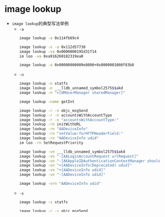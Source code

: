 # image lookup

* `image lookup`的典型写法举例
  * `-a`
    ```bash
    image lookup -a 0x114fb69c4

    image lookup -v -a 0x112d57730
    image lookup -va 0x0000000195d31f14
    im loo -va 0xa916260182319ea0

    image lookup -a 0x00000000009e8000+0x0000001008f83b8
    ```
  * `-n`
    ```bash
    image lookup -n statfs
    image lookup -n ___lldb_unnamed_symbol2575$$akd
    image lookup -n "+[UMUserManager sharedManager]"

    image lookup -name getInt

    image lookup -r -n objc_msgSend
    image lookup -r -n accountsWithAccountType
    image lookup -r -n "accountsWithAccountType:"
    image lookup -rn initWithURL
    image lookup -rn "AADeviceInfo"
    image lookup -rn "setValue:forHTTPHeaderField:"
    image lookup -rn "AADeviceInfo udid"
    im loo -rn SetRequestPriority

    image lookup -vn ___lldb_unnamed_symbol2575$$akd
    image lookup -vn "-[AALoginAccountRequest urlRequest]"
    image lookup -vn "-[AKAppleIDAuthenticationContextManager shouldContinueWithAuthenticationResults:error:forContextID:completion:]"
    image lookup -vn "+[AADeviceInfo(Deprecated) udid]"
    image lookup -vn "+[AADeviceInfo udid]"
    image lookup -vn "-[AADeviceInfo udid]"

    image lookup -vrn "AADeviceInfo udid"
    ```
  * `-s`
    ```bash
    image lookup -s statfs

    image lookup -r -s objc_msgSend
    image lookup -r -s statfs
    image lookup -r -s handlePressGesture
    image lookup -r -s _nextButtonSelected
    image lookup -r -s "authenticationContext"

    image lookup -vs SecTrustEvaluateFastAsync
    image lookup -vs "AADeviceInfo"
    image lookup -vs "___lldb_unnamed_symbol972"

    image lookup -v -s SSLHandshake
    ```
  * `-t`
    ```bash
    image lookup -type Person
    image lookup -type NSObject
    ```

---

* `image lookup`的主要参数
  * 根据不同类型去搜
    * address=地址
      * `-a <address-expression>`=`--address <address-expression>`
        * 作用：Lookup an address in one or more target modules
    * name=名称
      * `-n <function-or-symbol>`=`--name <function-or-symbol>`
        * 作用：Lookup a function or symbol by **name** in one or more target modules
          * searches **debug** symbols
    * symbol=符号
      * `-s <symbol>`=`--symbol <symbol>`
        * 作用：Lookup a symbol by name in the **symbol** tables in one or more target modules
          * searches **non-debug** symbols
    * type=类型
      * `-t <name>`=`--type <name>`
        * 作用：Lookup a type by name in the debug symbols in one or more target modules
  * 其他辅助参数
    * 输出详细信息
      * `-v`=`--verbose`
        * 作用：Enable verbose lookup information
    * 以正则表达式的方式去搜
      * `-r`= `--regex`
        * 作用：The `<name>` argument for name lookups are regular expressions.

以及：

* lldb支持命令的缩写
  * 常见的缩写
    * `image` -> `img`、`im`
    * `lookup` -> `loo`
* lldb支持字母合在一起
  * `-v -a` -> `-va`
  * `-r -n` -> `-rn`

所以就有多种常见写法：

* 基本参数的写法
  * `image lookup -a` == `im loo -a`
  * `image lookup -n` == `im loo -n`
  * `image lookup -s` == `im loo -s`
* 如果加上`-v`，则是：
  * `image lookup -v -a` == `im loo -v -a`
    * == `image lookup -va` == `im loo -va`
  * `image lookup -v -n` == `im loo -v -n`
    * == `image lookup -vn` == `im loo -vn`
  * `image lookup -v -s` == `im loo -v -s`
    * == `image lookup -vs` == `im loo -vs`
* 如果加上`-r`，则是：
  * `image lookup -r -n` == `im loo -r -n`
    * == `image lookup -rn` == `im loo -rn`
  * `image lookup -r -s` == `im loo -r -s`
    * == `image lookup -rs` == `im loo -rs`

## image lookup的高级用法

### 限定在某个二进制Module内部查找

`lldb`中`image lookup`的基本用法：

```bash
image lookup -a 0x1000
```

如果要限定在某个`二进制文件`=`库`=`模块`=`Module`中的话，语法是：

```bash
image lookup -a 0x1000 a.out
```
  * 其中`a.out`是二进制文件名

#### 举例

##### AppleAccount

```bash
im loo -rn didReceiveData AppleAccount
```
* 参数说明
  * `AppleAccount`文件（此处调试时的路径是）
    * `/Users/crifan/Library/Developer/Xcode/iOS DeviceSupport/15.1 (19B74) arm64e/Symbols/System/Library/PrivateFrameworks/AppleAccount.framework/AppleAccount`
* 完整输出
  ```bash
  (lldb) im loo -rn didReceiveData AppleAccount
  3 matches found in /Users/crifan/Library/Developer/Xcode/iOS DeviceSupport/15.1 (19B74) arm64e/Symbols/System/Library/PrivateFrameworks/AppleAccount.framework/AppleAccount:
          Address: AppleAccount[0x0000000192f4cf34] (AppleAccount.__TEXT.__text + 1000)
          Summary: AppleAccount`-[_AAURLSessionDelegate URLSession:dataTask:didReceiveData:]        Address: AppleAccount[0x0000000192f4cff4] (AppleAccount.__TEXT.__text + 1192)
          Summary: AppleAccount`-[AAURLSession URLSession:dataTask:didReceiveData:]        Address: AppleAccount[0x0000000192f83d88] (AppleAccount.__TEXT.__text + 225852)
          Summary: AppleAccount`-[AARequester connection:didReceiveData:]
  ```

##### AppleStoreCore

```bash
image lookup -rn initialize AppleStoreCore
```
* 完整输出
  ```bash
  (lldb) image lookup -rn initialize AppleStoreCore
  3 matches found in /Users/crifan/Library/Developer/Xcode/DerivedData/Jolly-fbcdzphrbokcgxhejxlslydrdyaa/Build/Products/Debug-iphoneos/Jolly.app/Frameworks/AppleStoreCore.framework/AppleStoreCore:
          Address: AppleStoreCore[0x000000000049a6bc] (AppleStoreCore.__TEXT.__text + 4807496)
          Summary: AppleStoreCore`initializeAvailabilityCheck        Address: AppleStoreCore[0x000000000049a6c4] (AppleStoreCore.__TEXT.__text + 4807504)
          Summary: AppleStoreCore`_initializeAvailabilityCheck        Address: AppleStoreCore[0x00000000000a8010] (AppleStoreCore.__TEXT.__text + 668828)
          Summary: AppleStoreCore`static AppleStoreCore.User.initialize() -> ()
  (lldb) image lookup -rs initialize AppleStoreCore
  4 symbols match the regular expression 'initialize' in /Users/crifan/Library/Developer/Xcode/DerivedData/Jolly-fbcdzphrbokcgxhejxlslydrdyaa/Build/Products/Debug-iphoneos/Jolly.app/Frameworks/AppleStoreCore.framework/AppleStoreCore:
          Address: AppleStoreCore[0x000000000049a6bc] (AppleStoreCore.__TEXT.__text + 4807496)
          Summary: AppleStoreCore`initializeAvailabilityCheck        Address: AppleStoreCore[0x000000000049a6c4] (AppleStoreCore.__TEXT.__text + 4807504)
          Summary: AppleStoreCore`_initializeAvailabilityCheck        Address: AppleStoreCore[0x00000000004d0430] (AppleStoreCore.__TEXT.__stubs + 11844)
          Summary: AppleStoreCore`symbol stub for: swift_deallocUninitializedObject        Address: AppleStoreCore[0x00000000000a8010] (AppleStoreCore.__TEXT.__text + 668828)
          Summary: AppleStoreCore`static AppleStoreCore.User.initialize() -> ()
  ```

